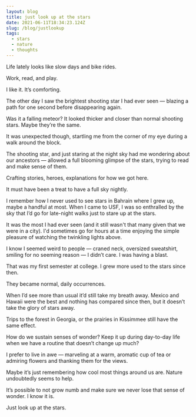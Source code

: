 ```yaml
---
layout: blog
title: just look up at the stars
date: 2021-06-11T18:34:23.124Z
slug: /blog/justlookup
tags:
  - stars
  - nature
  - thoughts
---
```

Life lately looks like slow days and bike rides. 

Work, read, and play. 

I like it. It’s comforting. 

The other day I saw the brightest shooting star I had ever seen — blazing a path for one second before disappearing again. 

Was it a falling meteor? It looked thicker and closer than normal shooting stars. Maybe they’re the same. 

It was unexpected though, startling me from the corner of my eye during a walk around the block. 

The shooting star, and just staring at the night sky had me wondering about our ancestors — allowed a full blooming glimpse of the stars, trying to read and make sense of them. 

Crafting stories, heroes, explanations for how we got here. 

It must have been a treat to have a full sky nightly. 

I remember how I never used to see stars in Bahrain where I grew up, maybe a handful at most. When I came to USF, I was so enthralled by the sky that I’d go for late-night walks just to stare up at the stars. 

It was the most I had ever seen (and it still wasn't that many given that we were in a city). I'd sometimes go for hours at a time enjoying the simple pleasure of watching the twinkling lights above. 

I know I seemed weird to people — craned neck, oversized sweatshirt, smiling for no seeming reason — I didn’t care. I was having a blast. 

That was my first semester at college. I grew more used to the stars since then. 

They became normal, daily occurrences. 

When I’d see more than usual it’d still take my breath away. Mexico and Hawaii were the best and nothing has compared since then, but it doesn’t take the glory of stars away. 

Trips to the forest in Georgia, or the prairies in Kissimmee still have the same effect. 

How do we sustain senses of wonder? Keep it up during day-to-day life when we have a routine that doesn’t change up much? 

I prefer to live in awe — marveling at a warm, aromatic cup of tea or admiring flowers and thanking them for the views.

Maybe it’s just remembering how cool most things around us are. Nature undoubtedly seems to help. 

It’s possible to not grow numb and make sure we never lose that sense of wonder. I know it is. 

Just look up at the stars.
